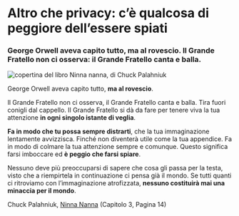 # Altro che privacy: c’è qualcosa di peggiore dell’essere spiati

### George Orwell aveva capito tutto, ma al rovescio. Il Grande Fratello non ci osserva: il Grande Fratello canta e balla.

![copertina del libro Ninna nanna, di Chuck Palahniuk](ninna-nanna-palahniuk.jpeg)

George Orwell aveva capito tutto, **ma al rovescio**.

Il Grande Fratello non ci osserva, il Grande Fratello canta e balla. Tira fuori conigli dal cappello. Il Grande Fratello si dà da fare per tenere viva la tua attenzione **in ogni singolo istante di veglia**.

**Fa in modo che tu possa sempre distrarti**, che la tua immaginazione lentamente avvizzisca. Finché non diventerà utile come la tua appendice. Fa in modo di colmare la tua attenzione sempre e comunque. Questo significa farsi imboccare ed **è peggio che farsi spiare**.

Nessuno deve più preoccuparsi di sapere che cosa gli passa per la testa, visto che a riempirtela in continuazione ci pensa già il mondo. Se tutti quanti ci ritroviamo con l’immaginazione atrofizzata, **nessuno costituirà mai una minaccia per il mondo**.

Chuck Palahniuk, [Ninna Nanna](https://amzn.to/46jWVjl) (Capitolo 3, Pagina 14)